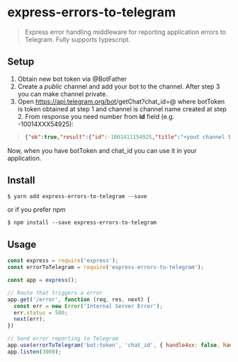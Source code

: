 # express-errors-to-telegram

> Express error handling middleware for reporting application errors to Telegram. Fully supports typescript.

## Setup

1) Obtain new bot token via @BotFather
2) Create a *public* channel and add your bot to the channel. After step 3 you can make channel private.
3) Open https://api.telegram.org/bot<botToken>/getChat?chat_id=@<channel> where botToken is token obtained at step 1 and channel is channel name created at step 2.
From response you need number from **id** field (e.g. -10014XXX54925):
>```json
>{"ok":true,"result":{"id":-1001411154925,"title":"<yout channel title>","username":"<your bot name>","type":"channel"}}
> ```

Now, when you have botToken and chat_id you can use it in your application.

## Install

```shell script
$ yarn add express-errors-to-telegram --save
```
or if you prefer npm
```shell script
$ npm install --save express-errors-to-telegram
```

## Usage

```js
const express = require('express');
const errorToTelegram = require('express-errors-to-telegram');

const app = express();

// Route that triggers a error
app.get('/error', function (req, res, next) {
  const err = new Error('Internal Server Error');
  err.status = 500;
  next(err);
})

// Send error reporting to Telegram
app.use(errorToTelegram('bot:token', 'chat_id', { handle4xx: false, handle5xx: true }));
app.listen(3000);
```
